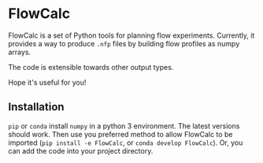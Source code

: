 # FlowCalc

FlowCalc is a set of Python tools for planning flow experiments. Currently, it provides a way to produce `.nfp` files by building flow profiles as numpy arrays.

The code is extensible towards other output types.

Hope it's useful for you!

## Installation

`pip` or `conda` install `numpy` in a python 3 environment. The latest versions should work. Then use you preferred method to allow FlowCalc to be imported (`pip install -e FlowCalc`, or `conda develop FlowCalc`). Or, you can add the code into your project directory.
